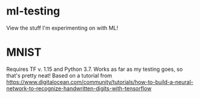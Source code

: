 # ml-testing
View the stuff I'm experimenting on with ML! 

# MNIST
Requires TF v. 1.15 and Python 3.7. Works as far as my testing goes, so that's pretty neat! Based on a tutorial from https://www.digitalocean.com/community/tutorials/how-to-build-a-neural-network-to-recognize-handwritten-digits-with-tensorflow
